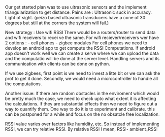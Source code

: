 Our get started plan was to use ultrasonic sensors and the implement triangularization to get distance. 
Pains are : Ultrasonic suck in accuracy.
	    Light of sight. (peizo based ultrasonic transducers have a cone of 30 degrees but still at the corners the system will fail.)

New strategy : Use wifi RSSI 
There would be a routers/router to send data and wifi receivers to recei
ve the same. 
For wifi reciever/receivers wer have 2 options :
					- cell phones
					- zigbee modules 
For cell phones we need to develop an android app to get compute the RSSI Computations. If android app doesn't work well we can create a serve where we can upload the data and the computatio will be done at the server level. Handling servers and its communication with clients can be done on python. 

If we use zigbees, first point is we need to invest a litte bit or we can ask the prof to get it done. Secondly, we would need a microcontroller to handle all the computations.

Another issue: If there are random obstacles in the enviroment which would be pretty much the case, we need to check upto what extent it is affecting the calculations. If they are substantial effects then we need to figure out a way to quantify them. One way to do it is to experiment and calibrate. 
this can be postponed for a while and focus on the no obsatcle free localization.

RSSI value varies over factors like humidity, etc. So instead of implementing RSSI, we can try relative RSSI. By relative RSSI I mean, RSSI- ambient_RSSI 

  
	    			    	 
